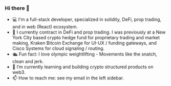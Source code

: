 ### Hi there 👋

- 💻 I'm a full-stack developer, specialized in solidity, DeFi, prop trading, and in web (React) ecosystem.
- 💼 I currently contract in DeFi and prop trading.  I was previously at a New York City based crypto hedge fund for proprietary trading and market making, Kraken Bitcoin Exchange for UI-UX / funding gateways, and Cisco Systems for cloud signaling / routing. 
- 🛳️ Fun fact: I love olympic weightlifting - Movements like the snatch, clean and jerk.
- 🌱 I’m currently learning and building crypto structured products on web3.
- 📫 How to reach me: see my email in the left sidebar.
